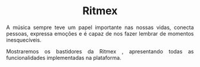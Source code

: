 <h1 align="center">Ritmex</h1> 
<p align="justify">A música sempre teve um papel importante nas nossas vidas, conecta pessoas, expressa emoções e é capaz de nos fazer lembrar de momentos inesquecíveis.</p>
<p align="justify">Mostraremos os bastidores da Ritmex , apresentando todas as funcionalidades implementadas na plataforma.</p>
